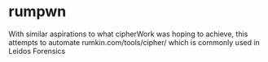 # rumpwn
With similar aspirations to what cipherWork was hoping to achieve, this attempts to automate rumkin.com/tools/cipher/ which is commonly used in Leidos Forensics
